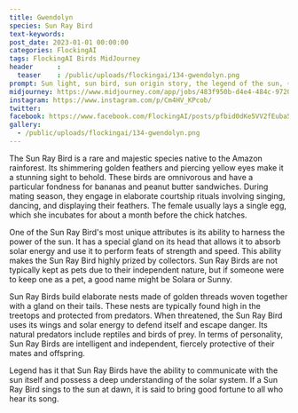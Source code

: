```yaml
---
title: Gwendolyn
species: Sun Ray Bird
text-keywords: 
post_date: 2023-01-01 00:00:00
categories: FlockingAI
tags: FlockingAI Birds MidJourney 
header      :
  teaser    : /public/uploads/flockingai/134-gwendolyn.png
prompt: Sun light, sun bird, sun origin story, the legend of the sun, ☀️ ☀️, by James Jean and studio ghibli and lisa frank
midjourney: https://www.midjourney.com/app/jobs/483f950b-d4e4-484c-9720-da3329f153a3
instagram: https://www.instagram.com/p/Cm4HV_KPcob/
twitter: 
facebook: https://www.facebook.com/FlockingAI/posts/pfbid0dKe5VV2fEuba5318zmmsDMoBwUvSNUNbS3c79XMCQZYbYbDoMsCpt7EtEJs6WL6kl
gallery: 
  - /public/uploads/flockingai/134-gwendolyn.png
---
```


The Sun Ray Bird is a rare and majestic species native to the Amazon rainforest. Its shimmering golden feathers and piercing yellow eyes make it a stunning sight to behold. These birds are omnivorous and have a particular fondness for bananas and peanut butter sandwiches. During mating season, they engage in elaborate courtship rituals involving singing, dancing, and displaying their feathers. The female usually lays a single egg, which she incubates for about a month before the chick hatches.

One of the Sun Ray Bird's most unique attributes is its ability to harness the power of the sun. It has a special gland on its head that allows it to absorb solar energy and use it to perform feats of strength and speed. This ability makes the Sun Ray Bird highly prized by collectors. Sun Ray Birds are not typically kept as pets due to their independent nature, but if someone were to keep one as a pet, a good name might be Solara or Sunny.

Sun Ray Birds build elaborate nests made of golden threads woven together with a gland on their tails. These nests are typically found high in the treetops and protected from predators. When threatened, the Sun Ray Bird uses its wings and solar energy to defend itself and escape danger. Its natural predators include reptiles and birds of prey. In terms of personality, Sun Ray Birds are intelligent and independent, fiercely protective of their mates and offspring.

Legend has it that Sun Ray Birds have the ability to communicate with the sun itself and possess a deep understanding of the solar system. If a Sun Ray Bird sings to the sun at dawn, it is said to bring good fortune to all who hear its song.
